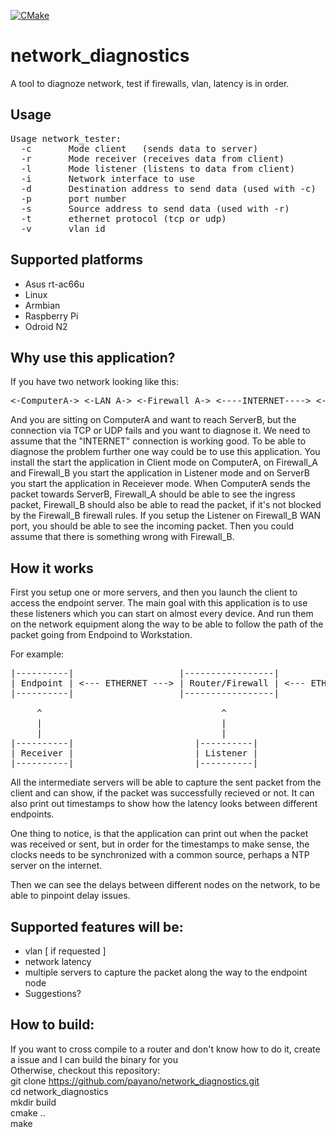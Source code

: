 [![CMake](https://github.com/payano/network_diagnostics/actions/workflows/cmake.yml/badge.svg)](https://github.com/payano/network_diagnostics/actions/workflows/cmake.yml)

# network_diagnostics
A tool to diagnoze network, test if firewalls, vlan, latency is in order.

## Usage
<pre>
Usage network_tester:
  -c       Mode client   (sends data to server)
  -r       Mode receiver (receives data from client)
  -l       Mode listener (listens to data from client)
  -i       Network interface to use
  -d       Destination address to send data (used with -c)
  -p       port number
  -s       Source address to send data (used with -r)
  -t       ethernet protocol (tcp or udp)
  -v       vlan id
</pre>

## Supported platforms
* Asus rt-ac66u
* Linux
* Armbian
* Raspberry Pi
* Odroid N2

## Why use this application?
If you have two network looking like this:
<pre>
<-ComputerA-> <-LAN_A-> <-Firewall_A-> <----INTERNET----> <-Firewall_B-> <-LAN_B-> <-ServerB->
</pre>
And you are sitting on ComputerA and want to reach ServerB, but the connection via TCP or UDP fails and you want to diagnose it.
We need to assume that the "INTERNET" connection is working good. To be able to diagnose the problem further one way could be to use this application.
You install the start the application in Client mode on ComputerA, on Firewall_A and Firewall_B you start the application in Listener mode and
on ServerB you start the application in Receiever mode. When ComputerA sends the packet towards ServerB, Firewall_A should be able to see the ingress packet,
Firewall_B should also be able to read the packet, if it's not blocked by the Firewall_B firewall rules. If you setup the Listener on Firewall_B WAN port,
you should be able to see the incoming packet. Then you could assume that there is something wrong with Firewall_B. 

## How it works
First you setup one or more servers, and then you launch the client to access the endpoint server.
The main goal with this application is to use these listeners which you can start on almost every device.
And run them on the network equipment along the way to be able to follow the path of the packet going from Endpoind to Workstation.

For example:<br/>
<pre>
|----------|                    |-----------------|                    |-------------|
| Endpoint | <--- ETHERNET ---> | Router/Firewall | <--- ETHERNET ---> | Workstation |
|----------|                    |-----------------|                    |-------------|

     ^                                  ^                                     ^
     |                                  |                                     |
     |                                  |                                     |
|----------|                       |----------|                           |--------|
| Receiver |                       | Listener |                           | Client |
|----------|                       |----------|                           |--------|
</pre>

All the intermediate servers will be able to capture the sent packet from the client and can show, if the packet was successfully recieved or not. It can also print out timestamps to show how the latency looks between different endpoints. <br/>

One thing to notice, is that the application can print out when the packet was received or sent, but in order for the timestamps to make sense, the clocks needs to be synchronized with a common source, perhaps a NTP server on the internet.<br/>

Then we can see the delays between different nodes on the network, to be able to pinpoint delay issues.<br/>

## Supported features will be:
* vlan [ if requested ]
* network latency
* multiple servers to capture the packet along the way to the endpoint node
* Suggestions?

## How to build:
If you want to cross compile to a router and don't know how to do it, create a issue and I can build the binary for you<br/>
Otherwise, checkout this repository:<br/>
git clone https://github.com/payano/network_diagnostics.git<br/>
cd network_diagnostics<br/>
mkdir build<br/>
cmake ..<br/>
make<br/>

